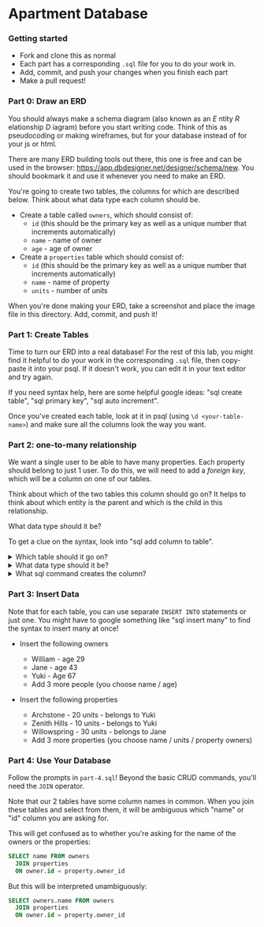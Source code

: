 # Apartment Database  
### Getting started

* Fork and clone this as normal
* Each part has a corresponding `.sql` file for you to do your work in. 
* Add, commit, and push your changes when you finish each part
* Make a pull request!

### Part 0: Draw an ERD
You should always make a schema diagram (also known as an _E_ ntity _R_ elationship _D_ iagram) before you start writing code. Think of this as pseudocoding or making wireframes, but for your database instead of for your js or html.

There are many ERD building tools out there, this one is free and can be used in the browser: https://app.dbdesigner.net/designer/schema/new. You should bookmark it and use it whenever you need to make an ERD.

You're going to create two tables, the columns for which are described below. Think about what data type each column should be.

- Create a table called `owners`, which should consist of:
  + `id` (this should be the primary key as well as a unique number that increments automatically)
  + `name` - name of owner
  + `age` - age of owner
- Create a `properties` table which should consist of:
  + `id` (this should be the primary key as well as a unique number that increments automatically)
  + `name` - name of property
  + `units` - number of units

When you're done making your ERD, take a screenshot and place the image file in this directory. Add, commit, and push it!

### Part 1: Create Tables
Time to turn our ERD into a real database! For the rest of this lab, you might find it helpful to do your work in the corresponding `.sql` file, then copy-paste it into your psql. If it doesn't work, you can edit it in your text editor and try again.

If you need syntax help, here are some helpful google ideas: "sql create table", "sql primary key", "sql auto increment".

Once you've created each table, look at it in psql (using `\d <your-table-name>`) and make sure all the columns look the way you want.

### Part 2: one-to-many relationship
We want a single user to be able to have many properties. Each property should belong to just 1 user. To do this, we will need to add a _foreign key_, which will be a column on one of our tables.

Think about which of the two tables this column should go on? It helps to think about which entity is the parent and which is the child in this relationship.

What data type should it be? 

To get a clue on the syntax, look into "sql add column to table".

<details>
  <summary>Which table should it go on?</summary>
  properties: If it went on owners, that would mean that each owner can have only 1 property, and that each property can have many owners. This is the opposite of what we want.
</details>

<details>
  <summary>What data type should it be?</summary>
  Integer: this foreign key column will correspond to the primary key of the `owners` table, so it should be the same data type as that column.
</details>

<details>
  <summary>What sql command creates the column?</summary>
  ALTER TABLE properties
  ADD owner_id int;
</details>

### Part 3: Insert Data
Note that for each table, you can use separate `INSERT INTO` statements or just one. You might have to google something like "sql insert many" to find the syntax to insert many at once!

* Insert the following owners
    * William - age 29
    * Jane - age 43
    * Yuki - Age 67
    * Add 3 more people (you choose name / age)

* Insert the following properties
    * Archstone - 20 units - belongs to Yuki
    * Zenith Hills - 10 units - belongs to Yuki
    * Willowspring - 30 units - belongs to Jane
    * Add 3 more properties (you choose name / units / property owners)

### Part 4: Use Your Database
Follow the prompts in `part-4.sql`! Beyond the basic CRUD commands, you'll need the `JOIN` operator.

Note that our 2 tables have some column names in common. When you join these tables and select from them, it will be ambiguous which "name" or "id" column you are asking for.

This will get confused as to whether you're asking for the name of the owners or the properties:
```sql
SELECT name FROM owners
  JOIN properties
  ON owner.id = property.owner_id
```

But this will be interpreted unambiguously:
```sql
SELECT owners.name FROM owners
  JOIN properties
  ON owner.id = property.owner_id
```
